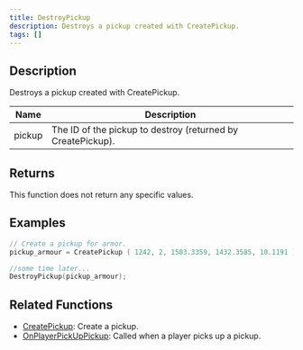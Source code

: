 ```yaml
---
title: DestroyPickup
description: Destroys a pickup created with CreatePickup.
tags: []
---
```


## Description

Destroys a pickup created with CreatePickup.

| Name   | Description                                                 |
| ------ | ----------------------------------------------------------- |
| pickup | The ID of the pickup to destroy (returned by CreatePickup). |

## Returns

This function does not return any specific values.

## Examples

```c
// Create a pickup for armor.
pickup_armour = CreatePickup ( 1242, 2, 1503.3359, 1432.3585, 10.1191 );

//some time later...
DestroyPickup(pickup_armour);
```

## Related Functions

- [CreatePickup](CreatePickup.md): Create a pickup.
- [OnPlayerPickUpPickup](../callbacks/OnPlayerPickUpPickup.md): Called when a player picks up a pickup.
